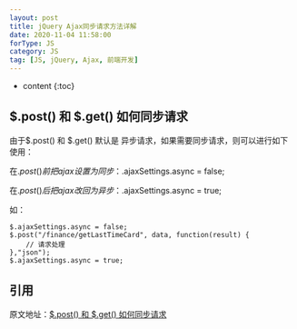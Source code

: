 ```yaml
---
layout: post
title: jQuery Ajax同步请求方法详解
date: 2020-11-04 11:58:00
forType: JS
category: JS
tag: [JS, jQuery, Ajax, 前端开发]
---
```


* content
{:toc}

$.post() 和 $.get() 如何同步请求
---

由于$.post() 和 $.get() 默认是 异步请求，如果需要同步请求，则可以进行如下使用：

在$.post()前把ajax设置为同步：$.ajaxSettings.async = false;

在$.post()后把ajax改回为异步：$.ajaxSettings.async = true;

如：

    $.ajaxSettings.async = false;
    $.post("/finance/getLastTimeCard", data, function(result) {
        // 请求处理
    },"json");
    $.ajaxSettings.async = true;

引用
-----------------------------------------------------------------
原文地址：[$.post() 和 $.get() 如何同步请求](https://blog.csdn.net/sunnyzyq/article/details/78730894)